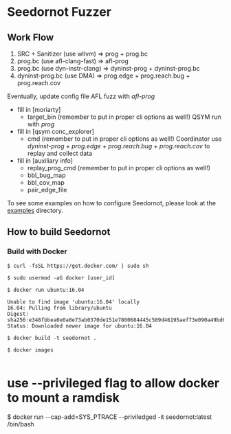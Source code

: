 # Seedornot Fuzzer       


## Work Flow

1. SRC + Sanitizer (use wllvm) => prog + prog.bc
2. prog.bc (use afl-clang-fast) => afl-prog
3. prog.bc (use dyn-instr-clang) => dyninst-prog + dyninst-prog.bc
4. dyninst-prog.bc (use DMA) => prog.edge + prog.reach.bug + prog.reach.cov

Eventually, update config file 
AFL fuzz with *afl-prog*
- fill in [moriarty]
    - target_bin (remember to put in proper cli options as well!)
QSYM run with *prog*
- fill in [qsym conc_explorer]
    - cmd (remember to put in proper cli options as well!)
Coordinator use *dyninst-prog* + *prog.edge* + *prog.reach.bug* + *prog.reach.cov* to replay and collect data  
- fill in [auxiliary info]
    - replay_prog_cmd (remember to put in proper cli options as well!)
    - bbl_bug_map
    - bbl_cov_map
    - pair_edge_file


To see some examples on how to configure Seedornot, please look at the [examples](./examples) directory.  

## How to build Seedornot

### Build with Docker
```
$ curl -fsSL https://get.docker.com/ | sudo sh  

$ sudo usermod -aG docker [user_id]

$ docker run ubuntu:16.04

Unable to find image 'ubuntu:16.04' locally  
16.04: Pulling from library/ubuntu
Digest: sha256:e348fbbea0e0a0e73ab0370de151e7800684445c509d46195aef73e090a49bd6  
Status: Downloaded newer image for ubuntu:16.04  

$ docker build -t seedornot .  

$ docker images


```
# use --privileged flag to allow docker to mount a ramdisk

$ docker run --cap-add=SYS_PTRACE --priviledged -it seedornot:latest /bin/bash    
```
  

